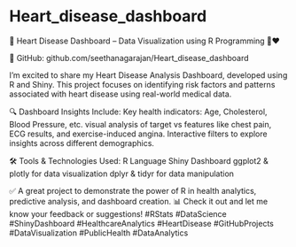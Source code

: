 # Heart_disease_dashboard
🚨 Heart Disease Dashboard – Data Visualization using R Programming 🧠❤️

🔗 GitHub: github.com/seethanagarajan/Heart_disease_dashboard

I’m excited to share my Heart Disease Analysis Dashboard, developed using R and Shiny. This project focuses on identifying risk factors and patterns associated with heart disease using real-world medical data.

🔍 Dashboard Insights Include:
Key health indicators: Age, Cholesterol, Blood Pressure, etc.
visual analysis of target vs features like chest pain, ECG results, and exercise-induced angina.
Interactive filters to explore insights across different demographics.

🛠️ Tools & Technologies Used:
R Language
Shiny Dashboard
ggplot2 & plotly for data visualization
dplyr & tidyr for data manipulation

✅ A great project to demonstrate the power of R in health analytics, predictive analysis, and dashboard creation.
📊 Check it out and let me know your feedback or suggestions!
#RStats #DataScience #ShinyDashboard #HealthcareAnalytics #HeartDisease #GitHubProjects #DataVisualization #PublicHealth #DataAnalytics
